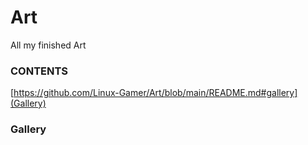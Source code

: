 # Art
All my finished Art
### CONTENTS
[https://github.com/Linux-Gamer/Art/blob/main/README.md#gallery](Gallery)


### Gallery
